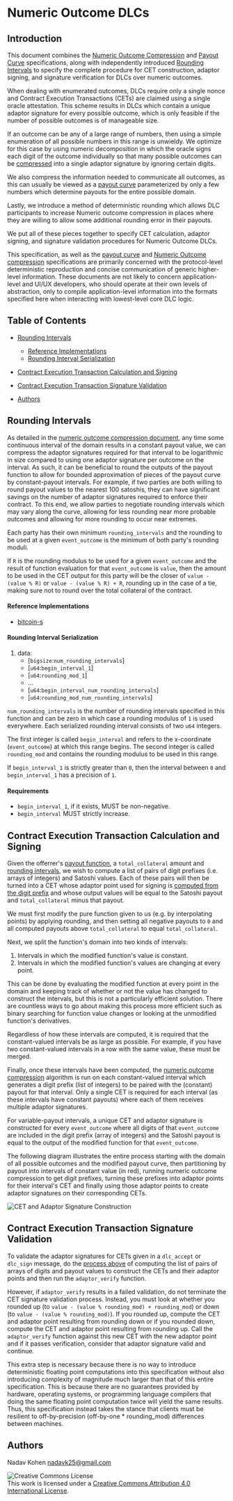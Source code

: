 # Numeric Outcome DLCs

## Introduction

This document combines the [Numeric Outcome Compression](NumericOutcomeCompression.md) and [Payout Curve](PayoutCurve.md) specifications, along with
independently introduced [Rounding Intervals](#rounding-intervals) to specify the complete procedure for CET
construction, adaptor signing, and signature verification for DLCs over numeric outcomes.

When dealing with enumerated outcomes, DLCs require only a single nonce and Contract Execution
Transactions (CETs) are claimed using a single oracle attestation.
This scheme results in DLCs which contain a unique adaptor signature for every possible outcome, which
is only feasible if the number of possible outcomes is of manageable size. 

If an outcome can be any of a large range of numbers, then using a simple enumeration of
all possible numbers in this range is unwieldy.
We optimize for this case by using numeric decomposition in which the oracle signs each digit of the outcome
individually so that many possible outcomes can be [compressed](NumericOutcomeCompression.md) into a single adaptor signature by ignoring certain digits.

We also compress the information needed to communicate all outcomes, as this can usually be viewed as a
[payout curve](PayoutCurve.md) parameterized by only a few numbers which determine payouts for the entire possible domain.

Lastly, we introduce a method of deterministic rounding which allows DLC participants to increase Numeric
outcome compression in places where they are willing to allow some additional rounding error in their payouts.

We put all of these pieces together to specify CET calculation, adaptor signing, and signature validation procedures
for Numeric Outcome DLCs.

This specification, as well as the [payout curve](PayoutCurve.md) and [Numeric Outcome compression](NumericOutcomeCompression.md) specifications are primarily concerned
with the protocol-level deterministic reproduction and concise communication of generic higher-level information.
These documents are not likely to concern application-level and UI/UX developers, who should operate at
their own levels of abstraction, only to compile application-level information into the formats specified here
when interacting with lowest-level core DLC logic.

## Table of Contents

* [Rounding Intervals](#rounding-intervals)
  * [Reference Implementations](#reference-implementations)
  * [Rounding Interval Serialization](#rounding-interval-serialization)

* [Contract Execution Transaction Calculation and Signing](#contract-execution-transaction-calculation-and-signing)
* [Contract Execution Transaction Signature Validation](#contract-execution-transaction-signature-validation)
* [Authors](#authors)

## Rounding Intervals

As detailed in the [numeric outcome compression document](NumericOutcomeCompression.md#numeric-outcome-compression), any time some continuous interval of the domain results in a constant
payout value, we can compress the adaptor signatures required for that interval to be logarithmic in size compared to using one adaptor
signature per outcome on the interval.
As such, it can be beneficial to round the outputs of the payout function to allow for bounded approximation of pieces of the payout
curve by constant-payout intervals.
For example, if two parties are both willing to round payout values to the nearest 100 satoshis, they can have significant savings
on the number of adaptor signatures required to enforce their contract.
To this end, we allow parties to negotiate rounding intervals which may vary along the curve, allowing for less rounding near more
probable outcomes and allowing for more rounding to occur near extremes.

Each party has their own minimum `rounding_intervals` and the rounding to be used at a given `event_outcome` is the minimum
of both party's rounding moduli.

If `R` is the rounding modulus to be used for a given `event_outcome` and the result of function evaluation for that `event_outcome` is `value`,
then the amount to be used in the CET output for this party will be the closer of `value - (value % R)` or `value - (value % R) + R`, rounding
up in the case of a tie, making sure not to round over the total collateral of the contract.

#### Reference Implementations

* [bitcoin-s](https://github.com/bitcoin-s/bitcoin-s/blob/58070f41209bb97f3648deb11eff829d70c50cca/core/src/main/scala/org/bitcoins/core/protocol/dlc/models/RoundingIntervals.scala#L14)

#### Rounding Interval Serialization

1. data:
   * [`bigsize`:`num_rounding_intervals`]
   * [`u64`:`begin_interval_1`]
   * [`u64`:`rounding_mod_1`]
   * ...
   * [`u64`:`begin_interval_num_rounding_intervals`]
   * [`u64`:`rounding_mod_num_rounding_intervals`]

`num_rounding_intervals` is the number of rounding intervals specified in this function and can be
zero in which case a rounding modulus of `1` is used everywhere.
Each serialized rounding interval consists of two `u64` integers.

The first integer is called `begin_interval` and refers to the x-coordinate (`event_outcome`) at which this range begins.
The second integer is called `rounding_mod` and contains the rounding modulus to be used in this range.

If `begin_interval_1` is strictly greater than `0`, then the interval between `0` and `begin_interval_1` has a precision of `1`.

#### Requirements

* `begin_interval_1`, if it exists, MUST be non-negative.
* `begin_interval` MUST strictly increase.

## Contract Execution Transaction Calculation and Signing

Given the offerrer's [payout function](PayoutCurve.md), a `total_collateral` amount and [rounding intervals](#rounding-intervals), we wish to compute a list of pairs
of digit prefixes (i.e. arrays of integers) and Satoshi values.
Each of these pairs will then be turned into a CET whose adaptor point used for signing is [computed from the digit prefix](NumericOutcomeCompression.md#adaptor-points-with-multiple-signatures) and
whose output values will be equal to the Satoshi payout and `total_collateral` minus that payout.

We must first modify the pure function given to us (e.g. by interpolating points) by applying rounding, and then setting all
negative payouts to `0` and all computed payouts above `total_collateral` to equal `total_collateral`.

Next, we split the function's domain into two kinds of intervals:

1. Intervals in which the modified function's value is constant.
2. Intervals in which the modified function's values are changing at every point.

This can be done by evaluating the modified function at every point in the domain and keeping track of whether or not the value has
changed to construct the intervals, but this is not a particularly efficient solution.
There are countless ways to go about making this process more efficient such as binary searching for function value changes or looking
at the unmodified function's derivatives.

Regardless of how these intervals are computed, it is required that the constant-valued intervals be as large as possible.
For example, if you have two constant-valued intervals in a row with the same value, these must be merged.

Finally, once these intervals have been computed, the [numeric outcome compression](NumericOutcomeCompression.md#numeric-outcome-compression) algorithm is run on each constant-valued interval
which generates a digit prefix (list of integers) to be paired with the (constant) payout for that interval.
Only a single CET is required for each interval (as these intervals have constant payouts) where each of them receives multiple adaptor signatures.

For variable-payout intervals, a unique CET and adaptor signature is constructed for every `event_outcome` where all digits of that `event_outcome`
are included in the digit prefix (array of integers) and the Satoshi payout is equal to the output of the modified function for that `event_outcome`.

The following diagram illustrates the entire process starting with the domain of all possible outcomes and the modified payout curve, then
partitioning by payout into intervals of constant value (in red), running numeric outcome compression to get digit prefixes, turning these prefixes
into adaptor points for their interval's CET and finally using those adaptor points to create adaptor signatures on their corresponding CETs.

![CET and Adaptor Signature Construction](images/DLCCompressionWhiteBack.png)

## Contract Execution Transaction Signature Validation

To validate the adaptor signatures for CETs given in a `dlc_accept` or `dlc_sign` message, do the [process above](#contract-execution-transaction-calculation-and-signing) of computing the list of pairs of
arrays of digits and payout values to construct the CETs and their adaptor points and then run the `adaptor_verify` function.

However, if `adaptor_verify` results in a failed validation, do not terminate the CET signature validation process.
Instead, you must look at whether you rounded up (to `value - (value % rounding_mod) + rounding_mod`)
or down (to `value - (value % rounding_mod)`).
If you rounded up, compute the CET and adaptor point resulting from rounding down or if you rounded down, compute the CET and adaptor point
 resulting from rounding up.
Call the `adaptor_verify` function against this new CET with the new adaptor point and if it passes verification, consider that adaptor signature
valid and continue.

This extra step is necessary because there is no way to introduce deterministic floating point computations into this specification without also
introducing complexity of magnitude much larger than that of this entire specification.
This is because there are no guarantees provided by hardware, operating systems, or programming language compilers that doing the same
floating point computation twice will yield the same results.
Thus, this specification instead takes the stance that clients must be resilient to off-by-precision (off-by-one * rounding_mod) differences between machines.

## Authors

Nadav Kohen <nadavk25@gmail.com>

![Creative Commons License](https://i.creativecommons.org/l/by/4.0/88x31.png "License CC-BY")
<br>
This work is licensed under a [Creative Commons Attribution 4.0 International License](http://creativecommons.org/licenses/by/4.0/).

